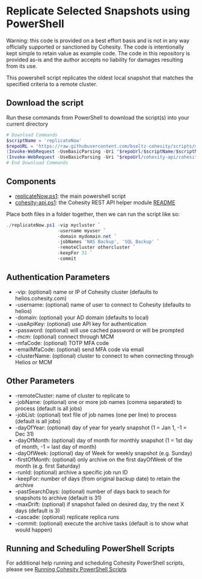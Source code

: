# Replicate Selected Snapshots using PowerShell

Warning: this code is provided on a best effort basis and is not in any way officially supported or sanctioned by Cohesity. The code is intentionally kept simple to retain value as example code. The code in this repository is provided as-is and the author accepts no liability for damages resulting from its use.

This powershell script replicates the oldest local snapshot that matches the specified criteria to a remote cluster.

## Download the script

Run these commands from PowerShell to download the script(s) into your current directory

```powershell
# Download Commands
$scriptName = 'replicateNow'
$repoURL = 'https://raw.githubusercontent.com/bseltz-cohesity/scripts/master/powershell'
(Invoke-WebRequest -UseBasicParsing -Uri "$repoUrl/$scriptName/$scriptName.ps1").content | Out-File "$scriptName.ps1"; (Get-Content "$scriptName.ps1") | Set-Content "$scriptName.ps1"
(Invoke-WebRequest -UseBasicParsing -Uri "$repoUrl/cohesity-api/cohesity-api.ps1").content | Out-File cohesity-api.ps1; (Get-Content cohesity-api.ps1) | Set-Content cohesity-api.ps1
# End Download Commands
```

## Components

* [replicateNow.ps1](https://raw.githubusercontent.com/bseltz-cohesity/scripts/master/powershell/replicateNow/replicateNow.ps1): the main powershell script
* [cohesity-api.ps1](https://raw.githubusercontent.com/bseltz-cohesity/scripts/master/powershell/cohesity-api/cohesity-api.ps1): the Cohesity REST API helper module [README](https://github.com/bseltz-cohesity/scripts/tree/master/powershell/cohesity-api)

Place both files in a folder together, then we can run the script like so:

```powershell
./replicateNow.ps1 -vip mycluster `
                   -username myuser `
                   -domain mydomain.net `
                   -jobNames 'NAS Backup', 'SQL Backup' `
                   -remoteCluster othercluster `
                   -keepFor 31 `
                   -commit
```

## Authentication Parameters

* -vip: (optional) name or IP of Cohesity cluster (defaults to helios.cohesity.com)
* -username: (optional) name of user to connect to Cohesity (defaults to helios)
* -domain: (optional) your AD domain (defaults to local)
* -useApiKey: (optional) use API key for authentication
* -password: (optional) will use cached password or will be prompted
* -mcm: (optional) connect through MCM
* -mfaCode: (optional) TOTP MFA code
* -emailMfaCode: (optional) send MFA code via email
* -clusterName: (optional) cluster to connect to when connecting through Helios or MCM

## Other Parameters

* -remoteCluster: name of cluster to replicate to
* -jobName: (optional) one or more job names (comma separated) to process (default is all jobs)
* -jobList: (optional) text file of job names (one per line) to process (default is all jobs)
* -dayOfYear: (optional) day of year for yearly snapshot (1 = Jan 1, -1 = Dec 31)
* -dayOfMonth: (optional) day of month for monthly snapshot (1 = 1st day of month, -1 = last day of month)
* -dayOfWeek: (optional) day of Week for weekly snapshot (e.g. Sunday)
* -firstOfMonth: (optional) only archive on the first dayOfWeek of the month (e.g. first Saturday)
* -runId: (optional) archive a specific job run ID
* -keepFor: number of days (from original backup date) to retain the archive
* -pastSearchDays: (optional) number of days back to seach for snapshots to archive (default is 31)
* -maxDrift: (optional) if snapshot failed on desired day, try the next X days (default is 3)
* -cascade: (optional) replicate replica runs
* -commit: (optional) execute the archive tasks (default is to show what would happen)

## Running and Scheduling PowerShell Scripts

For additional help running and scheduling Cohesity PowerShell scripts, please see [Running Cohesity PowerShell Scripts](https://github.com/bseltz-cohesity/scripts/blob/master/powershell/Running%20Cohesity%20PowerShell%20Scripts.pdf)

